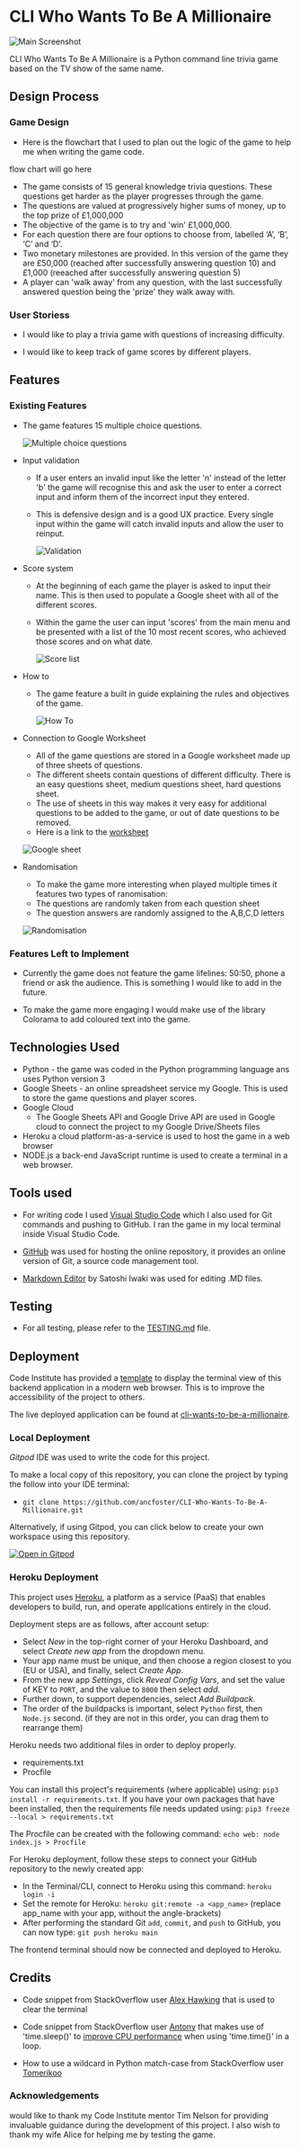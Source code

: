 # CLI Who Wants To Be A Millionaire

![Main Screenshot](md_assets/main.png)

CLI Who Wants To Be A Millionaire is a Python command line trivia game based on the TV show of the same name. 

## Design Process


### Game Design
- Here is the flowchart that I used to plan out the logic of the game to help me when writing the game code. 

 flow chart will go here

- The game consists of 15 general knowledge trivia questions. These questions get harder as the player progresses through the game.
- The questions are valued at progressively higher sums of money, up to the top prize of £1,000,000
- The objective of the game is to try and 'win' £1,000,000.
- For each question there are four options to choose from, labelled ‘A’, ‘B’, ‘C’ and ‘D’. 
- Two monetary milestones are provided. In this version of the game they are £50,000 (reached after successfully answering question 10) and £1,000 (reeached after successfully answering question 5)
- A player can 'walk away' from any question, with the last successfully answered question being the 'prize' they walk away with.


### User Storiess

- I would like to play a trivia game with questions of increasing difficulty.

- I would like to keep track of game scores by different players.

## Features
### Existing Features
- The game features 15 multiple choice questions.

	![Multiple choice questions](md_assets/main.png)

- Input validation
	- If a user enters an invalid input like the letter 'n' instead of the letter 'b' the game will recognise this and ask the user to enter a correct input and inform them of the incorrect input they entered. 

	- This is defensive design and is a good UX practice. Every single input within the game will catch invalid inputs and allow the user to reinput.

		![Validation](md_assets/validation.png)
- Score system
	- At the beginning of each game the player is asked to input their name. This is then used to populate a Google sheet with all of the different scores.
	- Within the game the user can input 'scores' from the main menu and be presented with a list of the 10 most recent scores, who achieved those scores and on what date.

		![Score list](md_assets/scores.png)
- How to
	- The game feature a built in guide explaining the rules and objectives of the game.

		![How To](md_assets/how_to.png)

- Connection to Google Worksheet
	- All of the game questions are stored in a Google worksheet made up of three sheets of questions.
	- The different sheets contain questions of different difficulty. There is an easy questions sheet, medium questions sheet, hard questions sheet.
	- The use of sheets in this way makes it very easy for additional questions to be added to the game, or out of date questions to be removed.
	- Here is a link to the [worksheet](https://docs.google.com/spreadsheets/d/1ubG6bOY5DT_VtNy0X7y1c0aIY2lo3iWI8ydAbElrlC0/edit?usp=sharing)

	![Google sheet](md_assets/spreadsheet.jpg)

- Randomisation
	- To make the game more interesting when played multiple times it features two types of ranomisation:
	- The questions are randomly taken from each question sheet
	- The question answers are randomly assigned to the A,B,C,D letters

	![Randomisation](md_assets/random.jpg)

### Features Left to Implement

- Currently the game does not feature the game lifelines: 50:50, phone a friend or ask the audience. This is something I would like to add in the future.

- To make the game more engaging I would make use of the library Colorama to add coloured text into the game.

## Technologies Used

- Python - the game was coded in the Python programming language ans uses Python version 3
- Google Sheets - an online spreadsheet service my Google. This is used to store the game questions and player scores.
- Google Cloud
	- The Google Sheets API and Google Drive API are used in Google cloud to connect the project to my Google Drive/Sheets files
- Heroku a cloud platform-as-a-service is used to host the game in a web browser
- NODE.js a back-end JavaScript runtime is used to create a terminal in a web browser.  

## Tools used
- For writing code I used [Visual Studio Code](https://code.visualstudio.com/) which I also used for Git commands and pushing to GitHub. I ran the game in my local terminal inside Visual Studio Code.

- [GitHub](https://github.com]) was used for hosting the online repository, it provides an online version of Git, a source code management tool.

- [Markdown Editor](https://apps.apple.com/ie/app/markdown-editor/id1458220908?mt=12) by Satoshi Iwaki was used for editing .MD files.


## Testing

- For all testing, please refer to the [TESTING.md](TESTING.md) file.

## Deployment

Code Institute has provided a [template](https://github.com/Code-Institute-Org/python-essentials-template) to display the terminal view of this backend application in a modern web browser. This is to improve the accessibility of the project to others.

The live deployed application can be found at [cli-wants-to-be-a-millionaire](https://cli-wants-to-be-a-millionaire.herokuapp.com/).

### Local Deployment

*Gitpod* IDE was used to write the code for this project.

To make a local copy of this repository, you can clone the project by typing the follow into your IDE terminal:
- `git clone https://github.com/ancfoster/CLI-Who-Wants-To-Be-A-Millionaire.git`

Alternatively, if using Gitpod, you can click below to create your own workspace using this repository.

[![Open in Gitpod](https://gitpod.io/button/open-in-gitpod.svg)](https://gitpod.io/#https://github.com/ancfoster/CLI-Who-Wants-To-Be-A-Millionaire)

### Heroku Deployment

This project uses [Heroku](https://www.heroku.com), a platform as a service (PaaS) that enables developers to build, run, and operate applications entirely in the cloud.

Deployment steps are as follows, after account setup:

- Select *New* in the top-right corner of your Heroku Dashboard, and select *Create new app* from the dropdown menu.
- Your app name must be unique, and then choose a region closest to you (EU or USA), and finally, select *Create App*.
- From the new app *Settings*, click *Reveal Config Vars*, and set the value of KEY to `PORT`, and the value to `8000` then select *add*.
- Further down, to support dependencies, select *Add Buildpack*.
- The order of the buildpacks is important, select `Python` first, then `Node.js` second. (if they are not in this order, you can drag them to rearrange them)

Heroku needs two additional files in order to deploy properly.
- requirements.txt
- Procfile

You can install this project's requirements (where applicable) using: `pip3 install -r requirements.txt`. If you have your own packages that have been installed, then the requirements file needs updated using: `pip3 freeze --local > requirements.txt`

The Procfile can be created with the following command: `echo web: node index.js > Procfile`

For Heroku deployment, follow these steps to connect your GitHub repository to the newly created app:

- In the Terminal/CLI, connect to Heroku using this command: `heroku login -i`
- Set the remote for Heroku: `heroku git:remote -a <app_name>` (replace app_name with your app, without the angle-brackets)
- After performing the standard Git `add`, `commit`, and `push` to GitHub, you can now type: `git push heroku main`

The frontend terminal should now be connected and deployed to Heroku.


## Credits

- Code snippet from StackOverflow user [Alex Hawking](https://stackoverflow.com/users/9868018/alex-hawking) that is used to clear the terminal

- Code snippet from StackOverflow user [Antony](https://stackoverflow.com/users/1030576/anthony) that makes use of 'time.sleep()' to [improve CPU performance](https://stackoverflow.com/questions/13293269/how-would-i-stop-a-while-loop-after-n-amount-of-time) when using 'time.time()' in a loop.
- How to use a wildcard in Python match-case from StackOverflow user [Tomerikoo](https://stackoverflow.com/users/6045800/tomerikoo)



### Acknowledgements
 would like to thank my Code Institute mentor Tim Nelson for providing invaluable guidance during the development of this project. I also wish to thank my wife Alice for helping me by testing the game.